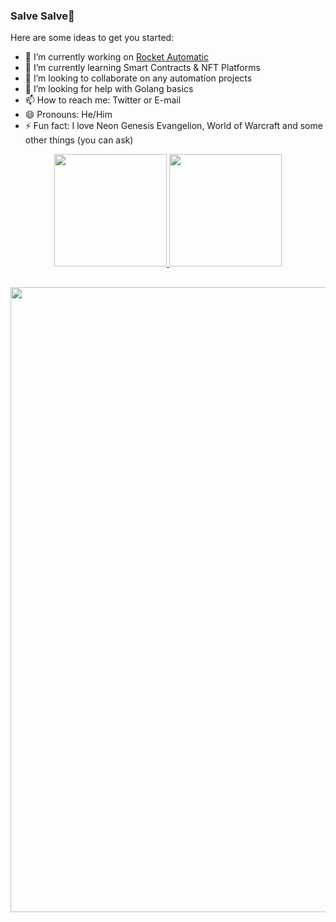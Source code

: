 ### Salve Salve👋

Here are some ideas to get you started:

- 🔭 I’m currently working on [Rocket Automatic](https://rocketautomatic.com/)
- 🌱 I’m currently learning Smart Contracts & NFT Platforms
- 👯 I’m looking to collaborate on any automation projects
- 🤔 I’m looking for help with Golang basics
- 📫 How to reach me: Twitter or E-mail
- 😄 Pronouns: He/Him
- ⚡ Fun fact: I love Neon Genesis Evangelion, World of Warcraft and some other things (you can ask)

<div align="center">
  <a href="https://github.com/JVmano">
  <img height="180em" src="https://github-readme-stats.vercel.app/api?username=JVmano&show_icons=true&theme=dracula&include_all_commits=true&count_private=true"/>
  <img height="180em" src="https://github-readme-stats.vercel.app/api/top-langs/?username=JVmano&layout=compact&langs_count=7&theme=dracula"/>
</div>
  
 ##
<p align="center">
  <img src="https://media4.giphy.com/media/sUP52mudix9Zu/giphy.gif?cid=ecf05e476xidzcdcr6fqbedilbc83qiq9f7693q9hvungffl&rid=giphy.gif&ct=g" width="1000"/>
</p>

